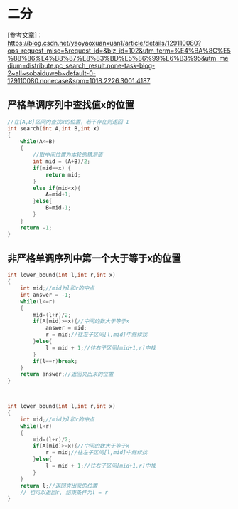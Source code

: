 # 二分
[参考文章]：https://blog.csdn.net/yaoyaoxuanxuan1/article/details/129110080?ops_request_misc=&request_id=&biz_id=102&utm_term=%E4%BA%8C%E5%88%86%E4%B8%87%E8%83%BD%E5%86%99%E6%B3%95&utm_medium=distribute.pc_search_result.none-task-blog-2~all~sobaiduweb~default-0-129110080.nonecase&spm=1018.2226.3001.4187

## 严格单调序列中查找值x的位置


```cpp
//在[A,B]区间内查找x的位置，若不存在则返回-1
int search(int A,int B,int x)
{
	while(A<=B)
	{
        //取中间位置为本轮的猜测值
        int mid = (A+B)/2;
        if(mid==x) {
            return mid;
        }
        else if(mid<x){
            A=mid+1;
        }else{
            B=mid-1;
        }
	}
    return -1;
}

```


## 非严格单调序列中第一个大于等于x的位置

```cpp
int lower_bound(int l,int r,int x)
{
    int mid;//mid为l和r的中点
    int answer = -1;
    while(l<=r)
    {
        mid=(l+r)/2;
        if(A[mid]>=x){//中间的数大于等于x
            answer = mid;
            r = mid;//往左子区间[l,mid]中继续找
        }else{
            l = mid + 1;//往右子区间[mid+1,r]中找
        }
        if(l==r)break;
    }
    return answer;//返回夹出来的位置
}



int lower_bound(int l,int r,int x)
{
    int mid;//mid为l和r的中点
    while(l<r)
    {
        mid=(l+r)/2;
        if(A[mid]>=x){//中间的数大于等于x
            r = mid;//往左子区间[l,mid]中继续找
        }else{
            l = mid + 1;//往右子区间[mid+1,r]中找
        }
    }
    return l;//返回夹出来的位置
    // 也可以返回r, 结束条件为l = r
}

